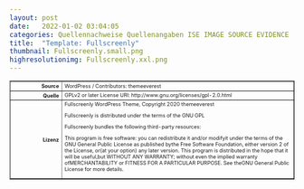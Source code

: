 ```yaml
---
layout: post
date:   2022-01-02 03:04:05
categories: Quellennachweise Quellenangaben ISE IMAGE SOURCE EVIDENCE
title:  "Template: Fullscreenly"
thumbnail: Fullscreenly.small.png
highresolutionimg: Fullscreenly.xxl.png
---
```


<div class="entry-content">

<table style="font-size: xx-small" border="1" cellpadding="2">
<tbody>
<tr>
<th style="text-align: right" width="81"><strong>Source</strong></th>
<td>WordPress / Contributors: themeeverest</td>
</tr>
<tr>
<th style="text-align: right" width="81"><strong>Quelle</strong></th>
<td>GPLv2 or later License URI: http://www.gnu.org/licenses/gpl-2.0.html 
</td>
</tr>
<tr>
<th style="text-align: right" width="81"><strong>Lizenz</strong></th>
<td>Fullscreenly WordPress Theme, Copyright 2020 themeeverest

Fullscreenly is distributed under the terms of the GNU GPL 

Fullscreenly bundles the following third-party resources: 

This program is free software: you can redistribute it and/or modifyit under the terms of the GNU General Public License as published bythe Free Software Foundation, either version 2 of the License, or(at your option) any later version. This program is distributed in the hope that it will be useful,but WITHOUT ANY WARRANTY; without even the implied warranty ofMERCHANTABILITY or FITNESS FOR A PARTICULAR PURPOSE. See theGNU General Public License for more details.
</td>
</tr>
</tbody>
</table>
<p>&nbsp;</p>

</div><!-- .entry-content -->
